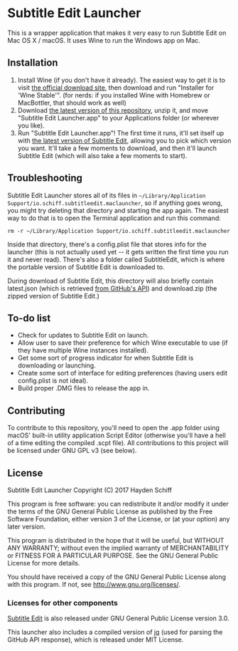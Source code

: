 # Subtitle Edit Launcher

This is a wrapper application that makes it very easy to run Subtitle Edit on Mac OS X / macOS. It uses Wine to run the Windows app on Mac.

## Installation

1. Install Wine (if you don't have it already). The easiest way to get it is to visit [the official download site](https://dl.winehq.org/wine-builds/macosx/download.html), then download and run "Installer for 'Wine Stable'". (for nerds: if you installed Wine with Homebrew or MacBottler, that should work as well)
1. Download [the latest version of this repository](https://github.com/oxguy3/subtitle-edit-launcher/archive/master.zip), unzip it, and move "Subtitle Edit Launcher.app" to your Applications folder (or wherever you like).
1. Run "Subtitle Edit Launcher.app"! The first time it runs, it'll set itself up with [the latest version of Subtitle Edit](https://github.com/SubtitleEdit/subtitleedit/releases), allowing you to pick which version you want. It'll take a few moments to download, and then it'll launch Subtitle Edit (which will also take a few moments to start).

## Troubleshooting

Subtitle Edit Launcher stores all of its files in `~/Library/Application Support/io.schiff.subtitleedit.maclauncher`, so if anything goes wrong, you might try deleting that directory and starting the app again. The easiest way to do that is to open the Terminal application and run this command:

```
rm -r ~/Library/Application Support/io.schiff.subtitleedit.maclauncher
```

Inside that directory, there's a config.plist file that stores info for the launcher (this is not actually used yet -- it gets written the first time you run it and never read). There's also a folder called SubtitleEdit, which is where the portable version of Subtitle Edit is downloaded to.

During download of Subtitle Edit, this directory will also briefly contain latest.json (which is retrieved [from GitHub's API](https://api.github.com/repos/SubtitleEdit/subtitleedit/releases/latest)) and download.zip (the zipped version of Subtitle Edit.)

## To-do list

* Check for updates to Subtitle Edit on launch.
* Allow user to save their preference for which Wine executable to use (if they have multiple Wine instances installed).
* Get some sort of progress indicator for when Subtitle Edit is downloading or launching.
* Create some sort of interface for editing preferences (having users edit config.plist is not ideal).
* Build proper .DMG files to release the app in.

## Contributing

To contribute to this repository, you'll need to open the .app folder using macOS' built-in utility application Script Editor (otherwise you'll have a hell of a time editing the compiled .scpt file). All contributions to this project will be licensed under GNU GPL v3 (see below).

## License

Subtitle Edit Launcher
Copyright (C) 2017 Hayden Schiff

This program is free software: you can redistribute it and/or modify
it under the terms of the GNU General Public License as published by
the Free Software Foundation, either version 3 of the License, or
(at your option) any later version.

This program is distributed in the hope that it will be useful,
but WITHOUT ANY WARRANTY; without even the implied warranty of
MERCHANTABILITY or FITNESS FOR A PARTICULAR PURPOSE.  See the
GNU General Public License for more details.

You should have received a copy of the GNU General Public License
along with this program.  If not, see <http://www.gnu.org/licenses/>.

### Licenses for other components

[Subtitle Edit](https://github.com/SubtitleEdit/subtitleedit) is also released under GNU General Public License version 3.0.

This launcher also includes a compiled version of [jq](https://stedolan.github.io/jq/) (used for parsing the GitHub API response), which is released under MIT License.
